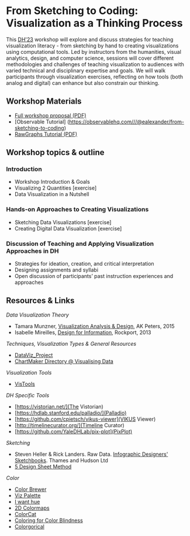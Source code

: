 # From Sketching to Coding: Visualization as a Thinking Process

This [DH'23](https://dh2023.adho.org/) workshop will explore and discuss strategies for teaching visualization literacy - from sketching by hand to creating visualizations using computational tools. Led by instructors from the humanities, visual analytics, design, and computer science, sessions will cover different methodologies and challenges of teaching visualization to audiences with varied technical and disciplinary expertise and goals.
We will walk participants through visualization exercises, reflecting on how tools (both analog and digital) can enhance but also constrain our thinking.

## Workshop Materials
- [Full workshop proposal (PDF)](https://dh23-vis-workshop.github.io/VIS4DH_Workshop_Poporal_DH2023.pdf)
- [Observable Tutorial] (https://observablehq.com///@ealexander/from-sketching-to-coding)
- [RawGraphs Tutorial (PDF)](https://dh23-vis-workshop.github.io/DH23_workshop_RawGraphs.pdf)

## Workshop topics & outline

### Introduction
* Workshop Introduction & Goals
* Visualizing 2 Quantities [exercise]
* Data Visualization in a Nutshell

### Hands-on Approaches to Creating Visualizations
* Sketching Data Visualizations [exercise]
* Creating Digital Data Visualization [exercise]

### Discussion of Teaching and Applying Visualization Approaches in DH
* Strategies for ideation, creation, and critical interpretation
* Designing assignments and syllabi
* Open discussion of participants’ past instruction experiences and approaches

## Resources & Links
*Data Visualization Theory*
- Tamara Munzner, [Visualization Analysis & Design](https://www.cs.ubc.ca/~tmm/vadbook/), AK Peters, 2015
- Isabelle Mireilles, [Design for Information](https://isabelmeirelles.com/book-design-for-information/), Rockport, 2013

*Techniques, Visualization Types & General Resources*
- [DataViz_Project](https://datavizproject.com/)
- [ChartMaker Directory @ Visualising Data](http://chartmaker.visualisingdata.com/)

*Visualization Tools*
- [VisTools](https://vistools.net/)

*DH Specific Tools*
- [https://vistorian.net/](The Vistorian)
- [https://hdlab.stanford.edu/palladio/](Palladio)
- [https://github.com/cpietsch/vikus-viewer](VIKUS Viewer)
- [http://timelinecurator.org/](Timeline Curator)
- [https://github.com/YaleDHLab/pix-plot](PixPlot)

*Sketching*
- Steven Heller & Rick Landers. Raw Data. [Infographic Designers' Sketchbooks](https://thamesandhudson.com/raw-data-infographic-designers-sketchbooks-9780500517451). Thames and Hudson Ltd
- [5 Design Sheet Method](http://fds.design/)

*Color*
- [Color Brewer](https://colorbrewer2.org)
- [Viz Palette](https://projects.susielu.com/viz-palette)
- [I want hue](https://medialab.github.io/iwanthue/)
- [2D Colormaps](https://dominikjaeckle.com/projects/color2d/)
- [ColorCat](https://github.com/SebastianMittelstaedt/ColorCAT)
- [Coloring for Color Blindness](https://davidmathlogic.com/colorblind/#%23D81B60-%231E88E5-%23FFC107-%23004D40)
- [Colorgorical](http://vrl.cs.brown.edu/color)




